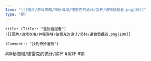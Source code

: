 ```yaml
---
Icon: "![[图片/游戏攻略/神秘海域/德雷克的诡计/奖杯/遺物發掘者.png|30]]"
Type: "铜"
---
```

```ad-common-bronze-trophy
title: (Title:: "遺物發掘者")
![[图片/游戏攻略/神秘海域/德雷克的诡计/奖杯/遺物發掘者.png|100]]

(Comment:: "找到奇妙遺物")
```

#神秘海域/德雷克的诡计/奖杯 #奖杯 #铜
